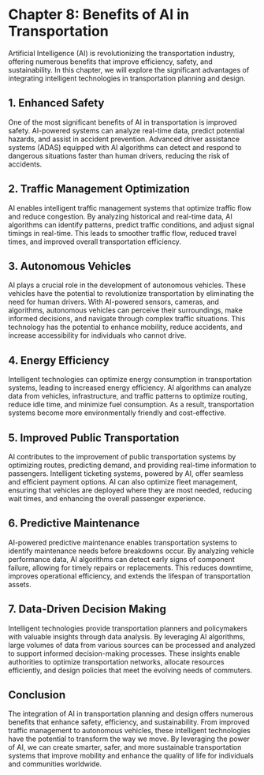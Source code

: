Chapter 8: Benefits of AI in Transportation
===========================================

Artificial Intelligence (AI) is revolutionizing the transportation industry, offering numerous benefits that improve efficiency, safety, and sustainability. In this chapter, we will explore the significant advantages of integrating intelligent technologies in transportation planning and design.

**1. Enhanced Safety**
----------------------

One of the most significant benefits of AI in transportation is improved safety. AI-powered systems can analyze real-time data, predict potential hazards, and assist in accident prevention. Advanced driver assistance systems (ADAS) equipped with AI algorithms can detect and respond to dangerous situations faster than human drivers, reducing the risk of accidents.

**2. Traffic Management Optimization**
--------------------------------------

AI enables intelligent traffic management systems that optimize traffic flow and reduce congestion. By analyzing historical and real-time data, AI algorithms can identify patterns, predict traffic conditions, and adjust signal timings in real-time. This leads to smoother traffic flow, reduced travel times, and improved overall transportation efficiency.

**3. Autonomous Vehicles**
--------------------------

AI plays a crucial role in the development of autonomous vehicles. These vehicles have the potential to revolutionize transportation by eliminating the need for human drivers. With AI-powered sensors, cameras, and algorithms, autonomous vehicles can perceive their surroundings, make informed decisions, and navigate through complex traffic situations. This technology has the potential to enhance mobility, reduce accidents, and increase accessibility for individuals who cannot drive.

**4. Energy Efficiency**
------------------------

Intelligent technologies can optimize energy consumption in transportation systems, leading to increased energy efficiency. AI algorithms can analyze data from vehicles, infrastructure, and traffic patterns to optimize routing, reduce idle time, and minimize fuel consumption. As a result, transportation systems become more environmentally friendly and cost-effective.

**5. Improved Public Transportation**
-------------------------------------

AI contributes to the improvement of public transportation systems by optimizing routes, predicting demand, and providing real-time information to passengers. Intelligent ticketing systems, powered by AI, offer seamless and efficient payment options. AI can also optimize fleet management, ensuring that vehicles are deployed where they are most needed, reducing wait times, and enhancing the overall passenger experience.

**6. Predictive Maintenance**
-----------------------------

AI-powered predictive maintenance enables transportation systems to identify maintenance needs before breakdowns occur. By analyzing vehicle performance data, AI algorithms can detect early signs of component failure, allowing for timely repairs or replacements. This reduces downtime, improves operational efficiency, and extends the lifespan of transportation assets.

**7. Data-Driven Decision Making**
----------------------------------

Intelligent technologies provide transportation planners and policymakers with valuable insights through data analysis. By leveraging AI algorithms, large volumes of data from various sources can be processed and analyzed to support informed decision-making processes. These insights enable authorities to optimize transportation networks, allocate resources efficiently, and design policies that meet the evolving needs of commuters.

**Conclusion**
--------------

The integration of AI in transportation planning and design offers numerous benefits that enhance safety, efficiency, and sustainability. From improved traffic management to autonomous vehicles, these intelligent technologies have the potential to transform the way we move. By leveraging the power of AI, we can create smarter, safer, and more sustainable transportation systems that improve mobility and enhance the quality of life for individuals and communities worldwide.

